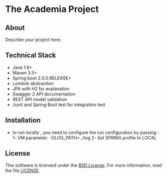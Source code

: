 # The Academia Project

## About

Describe your project here.

## Technical Stack

- Java 1.8+
- Maven 3.5+
- Spring boot 2.0.0.RELEASE+
- Lombok abstraction
- JPA with H2 for explanation
- Swagger 2 API documentation
- REST API model validation 
- Junit and Spring Boot test for integration test

## Installation

-  to run locally , you need to configure the run configuration by passing :
1- VM parameter: -DLOG_PATH=../log
2- Set SPRING profile to LOCAL 

## License

This software is licensed under the [BSD License][BSD]. For more information, read the file [LICENSE](LICENSE).

[BSD]: https://opensource.org/licenses/BSD-3-Clause
